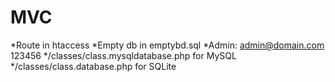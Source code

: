 # MVC

*Route in htaccess
*Empty db in emptybd.sql
*Admin: admin@domain.com 123456
*/classes/class.mysqldatabase.php for MySQL
*/classes/class.database.php for SQLite
